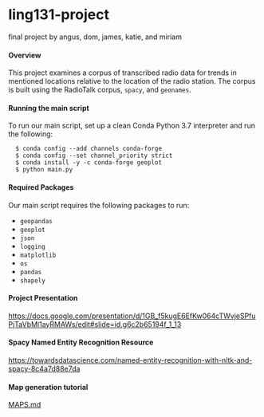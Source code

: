 # ling131-project
final project by angus, dom, james, katie, and miriam

#### Overview

This project examines a corpus of transcribed radio data for trends in mentioned locations relative to the location of the radio station. The corpus is built using the RadioTalk corpus, `spacy`, and `geonames`.

#### Running the main script

To run our main script, set up a clean Conda Python 3.7 interpreter and run the following:

```
  $ conda config --add channels conda-forge
  $ conda config --set channel_priority strict
  $ conda install -y -c conda-forge geoplot
  $ python main.py
```

#### Required Packages

Our main script requires the following packages to run:
* `geopandas`
* `geoplot`
* `json`
* `logging`
* `matplotlib`
* `os`
* `pandas`
* `shapely`


#### Project Presentation  
https://docs.google.com/presentation/d/1GB_f5kugE6EfKw064cTWvjeSPfuPjTaVbMl1ayRMAWs/edit#slide=id.g6c2b65194f_1_13

#### Spacy Named Entity Recognition Resource  
https://towardsdatascience.com/named-entity-recognition-with-nltk-and-spacy-8c4a7d88e7da

#### Map generation tutorial  
[MAPS.md](MAPS.md)
